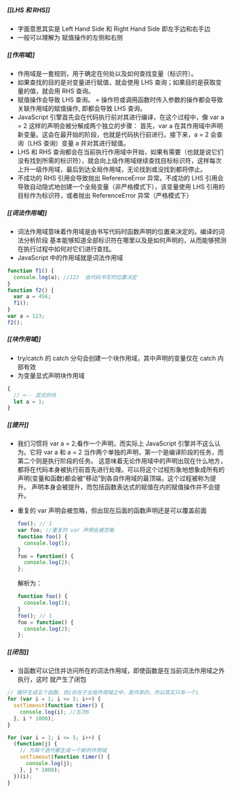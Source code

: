 ##### [[LHS 和 RHS]]

- 字面意思其实是 Left Hand Side 和 Right Hand Side 即左手边和右手边
- 一般可以理解为 赋值操作的左侧和右侧

##### [[作用域]]

- 作用域是一套规则，用于确定在何处以及如何查找变量（标识符）。
- 如果查找的目的是对变量进行赋值，就会使用 LHS 查询；如果目的是获取变量的值，就会用 RHS 查询。
- 赋值操作会导致 LHS 查询。 = 操作符或调用函数时传入参数的操作都会导致关联作用域的赋值操作, 即都会导致 LHS 查询。
- JavaScript 引擎首先会在代码执行前对其进行编译，在这个过程中，像 var a = 2 这样的声明会被分解成两个独立的步骤：
  首先，var a 在其作用域中声明新变量。这会在最开始的阶段，也就是代码执行前进行。接下来，a = 2 会查询（LHS 查询）变量 a 并对其进行赋值。
- LHS 和 RHS 查询都会在当前执行作用域中开始，如果有需要（也就是说它们没有找到所需的标识符），就会向上级作用域继续查找目标标识符，这样每次上升一级作用域，最后到达全局作用域，无论找到或没找到都将停止。
- 不成功的 RHS 引用会导致抛出 ReferenceError 异常。不成功的 LHS 引用会导致自动隐式地创建一个全局变量（非严格模式下），该变量使用 LHS 引用的目标作为标识符，或者抛出 ReferenceError 异常（严格模式下）

##### [[词法作用域]]

- 词法作用域意味着作用域是由书写代码时函数声明的位置来决定的。编译的词法分析阶段 基本能够知道全部标识符在哪里以及是如何声明的，从而能够预测在执行过程中如何对它们进行查找。
- JavaScript 中的作用域就是词法作用域

```javascript
function f1() {
  console.log(a); //123  由代码书写的位置决定
}
function f2() {
  var a = 456;
  f1();
}
var a = 123;
f2();
```

##### [[块作用域]]

- try/catch 的 catch 分句会创建一个块作用域，其中声明的变量仅在 catch 内部有效
- 为变量显式声明块作用域

```javascript
{
  // <-- 显式的块
  let a = 1;
}
```

##### [[提升]]

- 我们习惯将 var a = 2;看作一个声明，而实际上 JavaScript 引擎并不这么认为。它将 var a
  和 a = 2 当作两个单独的声明，第一个是编译阶段的任务，而第二个则是执行阶段的任务。
  这意味着无论作用域中的声明出现在什么地方，都将在代码本身被执行前首先进行处理。可以将这个过程形象地想象成所有的声明(变量和函数)都会被“移动”到各自作用域的最顶端，这个过程被称为提升。
  声明本身会被提升，而包括函数表达式的赋值在内的赋值操作并不会提升。

- 重复的 var 声明会被忽略，但出现在后面的函数声明还是可以覆盖前面

  ```javascript
  foo(); // 1
  var foo; //重复的 var 声明会被忽略
  function foo() {
    console.log(1);
  }
  foo = function() {
    console.log(2);
  };
  ```

  解析为：

  ```javascript
  function foo() {
    console.log(1);
  }
  foo(); // 1
  foo = function() {
    console.log(2);
  };
  ```

##### [[闭包]]

- 当函数可以记住并访问所在的词法作用域，即使函数是在当前词法作用域之外执行，这时 就产生了闭包

```javascript
// 循环生成五个函数，但i存在于全局作用域之中，是共享的，所以其实只有一个i
for (var i = 1; i <= 5; i++) {
  setTimeout(function timer() {
    console.log(i); //五次6
  }, i * 1000);
}
```

```javascript
for (var i = 1; i <= 5; i++) {
  (function(j) {
    // 为每个迭代都生成一个新的作用域
    setTimeout(function timer() {
      console.log(j);
    }, j * 1000);
  })(i);
}
```
